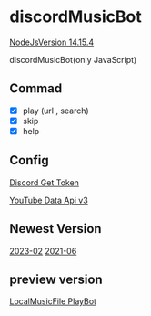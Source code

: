 # discordMusicBot
[NodeJsVersion 14.15.4](https://nodejs.org)

discordMusicBot(only JavaScript)

## Commad
- [x] play (url , search)
- [x] skip
- [x] help

## Config 
[Discord Get Token](https://discord.com/developers/applications/)

[YouTube Data Api v3](https://console.developers.google.com/apis/credentials)

## Newest Version
[2023-02](https://github.com/kajj8808/discord-musicbot-2023-02)
[2021-06](https://github.com/kajj8808/discord_music_bot_2021-06)

## preview version
[LocalMusicFile PlayBot](https://github.com/kajj8808/discordMusicBotLocalFile)
